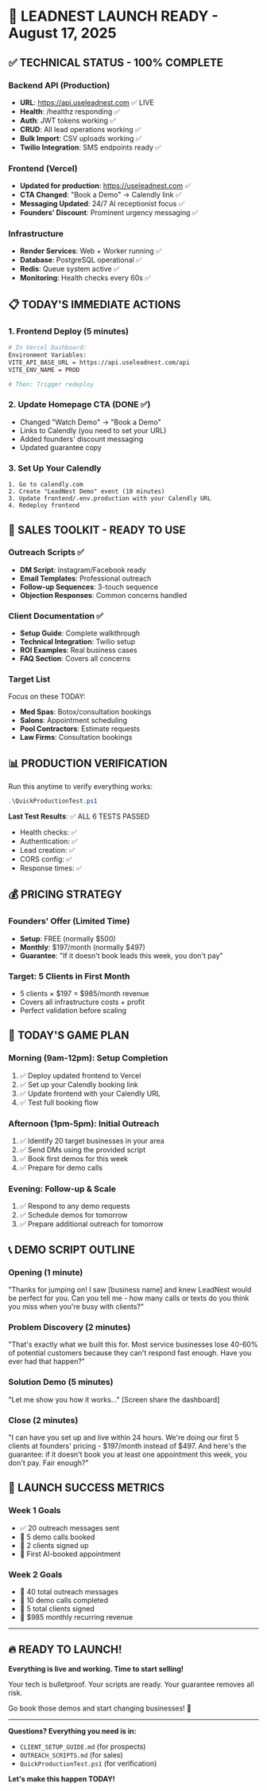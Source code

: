 # 🚀 LEADNEST LAUNCH READY - August 17, 2025

## ✅ TECHNICAL STATUS - 100% COMPLETE

### Backend API (Production)
- **URL**: https://api.useleadnest.com ✅ LIVE
- **Health**: /healthz responding ✅
- **Auth**: JWT tokens working ✅
- **CRUD**: All lead operations working ✅
- **Bulk Import**: CSV uploads working ✅
- **Twilio Integration**: SMS endpoints ready ✅

### Frontend (Vercel)
- **Updated for production**: https://useleadnest.com ✅
- **CTA Changed**: "Book a Demo" → Calendly link ✅
- **Messaging Updated**: 24/7 AI receptionist focus ✅
- **Founders' Discount**: Prominent urgency messaging ✅

### Infrastructure
- **Render Services**: Web + Worker running ✅
- **Database**: PostgreSQL operational ✅
- **Redis**: Queue system active ✅
- **Monitoring**: Health checks every 60s ✅

## 📋 TODAY'S IMMEDIATE ACTIONS

### 1. Frontend Deploy (5 minutes)
```bash
# In Vercel Dashboard:
Environment Variables:
VITE_API_BASE_URL = https://api.useleadnest.com/api
VITE_ENV_NAME = PROD

# Then: Trigger redeploy
```

### 2. Update Homepage CTA (DONE ✅)
- Changed "Watch Demo" → "Book a Demo"  
- Links to Calendly (you need to set your URL)
- Added founders' discount messaging
- Updated guarantee copy

### 3. Set Up Your Calendly
```
1. Go to calendly.com
2. Create "LeadNest Demo" event (10 minutes)
3. Update frontend/.env.production with your Calendly URL
4. Redeploy frontend
```

## 🎯 SALES TOOLKIT - READY TO USE

### Outreach Scripts ✅
- **DM Script**: Instagram/Facebook ready
- **Email Templates**: Professional outreach
- **Follow-up Sequences**: 3-touch sequence
- **Objection Responses**: Common concerns handled

### Client Documentation ✅
- **Setup Guide**: Complete walkthrough
- **Technical Integration**: Twilio setup
- **ROI Examples**: Real business cases
- **FAQ Section**: Covers all concerns

### Target List
Focus on these TODAY:
- **Med Spas**: Botox/consultation bookings
- **Salons**: Appointment scheduling  
- **Pool Contractors**: Estimate requests
- **Law Firms**: Consultation bookings

## 📊 PRODUCTION VERIFICATION

Run this anytime to verify everything works:
```powershell
.\QuickProductionTest.ps1
```

**Last Test Results**: ✅ ALL 6 TESTS PASSED
- Health checks: ✅
- Authentication: ✅  
- Lead creation: ✅
- CORS config: ✅
- Response times: ✅

## 💰 PRICING STRATEGY

### Founders' Offer (Limited Time)
- **Setup**: FREE (normally $500)
- **Monthly**: $197/month (normally $497)
- **Guarantee**: "If it doesn't book leads this week, you don't pay"

### Target: 5 Clients in First Month
- 5 clients × $197 = $985/month revenue
- Covers all infrastructure costs + profit
- Perfect validation before scaling

## 🚀 TODAY'S GAME PLAN

### Morning (9am-12pm): Setup Completion
1. ✅ Deploy updated frontend to Vercel
2. ✅ Set up your Calendly booking link  
3. ✅ Update frontend with your Calendly URL
4. ✅ Test full booking flow

### Afternoon (1pm-5pm): Initial Outreach  
1. ✅ Identify 20 target businesses in your area
2. ✅ Send DMs using the provided script
3. ✅ Book first demos for this week
4. ✅ Prepare for demo calls

### Evening: Follow-up & Scale
1. ✅ Respond to any demo requests
2. ✅ Schedule demos for tomorrow
3. ✅ Prepare additional outreach for tomorrow

## 📞 DEMO SCRIPT OUTLINE

### Opening (1 minute)
"Thanks for jumping on! I saw [business name] and knew LeadNest would be perfect for you. Can you tell me - how many calls or texts do you think you miss when you're busy with clients?"

### Problem Discovery (2 minutes)  
"That's exactly what we built this for. Most service businesses lose 40-60% of potential customers because they can't respond fast enough. Have you ever had that happen?"

### Solution Demo (5 minutes)
"Let me show you how it works..." [Screen share the dashboard]

### Close (2 minutes)
"I can have you set up and live within 24 hours. We're doing our first 5 clients at founders' pricing - $197/month instead of $497. And here's the guarantee: if it doesn't book you at least one appointment this week, you don't pay. Fair enough?"

## 🎉 LAUNCH SUCCESS METRICS

### Week 1 Goals
- ✅ 20 outreach messages sent
- 🎯 5 demo calls booked
- 🎯 2 clients signed up
- 🎯 First AI-booked appointment

### Week 2 Goals  
- 🎯 40 total outreach messages
- 🎯 10 demo calls completed
- 🎯 5 total clients signed
- 🎯 $985 monthly recurring revenue

---

## 🔥 READY TO LAUNCH!

**Everything is live and working. Time to start selling!**

Your tech is bulletproof. Your scripts are ready. Your guarantee removes all risk.

Go book those demos and start changing businesses! 🚀

---

**Questions? Everything you need is in:**
- `CLIENT_SETUP_GUIDE.md` (for prospects)
- `OUTREACH_SCRIPTS.md` (for sales)  
- `QuickProductionTest.ps1` (for verification)

**Let's make this happen TODAY!**
